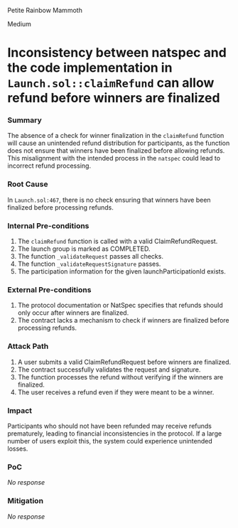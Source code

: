 Petite Rainbow Mammoth

Medium

# Inconsistency between natspec and the code implementation in `Launch.sol::claimRefund` can allow refund before winners are finalized

### Summary

The absence of a check for winner finalization in the `claimRefund` function will cause an unintended refund distribution for participants, as the function does not ensure that winners have been finalized before allowing refunds. This misalignment with the intended process in the `natspec` could lead to incorrect refund processing.

### Root Cause

In `Launch.sol:467`, there is no check ensuring that winners have been finalized before processing refunds.

### Internal Pre-conditions

1. The `claimRefund` function is called with a valid ClaimRefundRequest.
2. The launch group is marked as COMPLETED.
3. The function `_validateRequest` passes all checks.
4. The function `_validateRequestSignature` passes.
5. The participation information for the given launchParticipationId exists.

### External Pre-conditions

1. The protocol documentation or NatSpec specifies that refunds should only occur after winners are finalized.
2. The contract lacks a mechanism to check if winners are finalized before processing refunds.


### Attack Path

1. A user submits a valid ClaimRefundRequest before winners are finalized.
2. The contract successfully validates the request and signature.
3. The function processes the refund without verifying if the winners are finalized.
4. The user receives a refund even if they were meant to be a winner.

### Impact

Participants who should not have been refunded may receive refunds prematurely, leading to financial inconsistencies in the protocol. If a large number of users exploit this, the system could experience unintended losses.

### PoC

_No response_

### Mitigation

_No response_